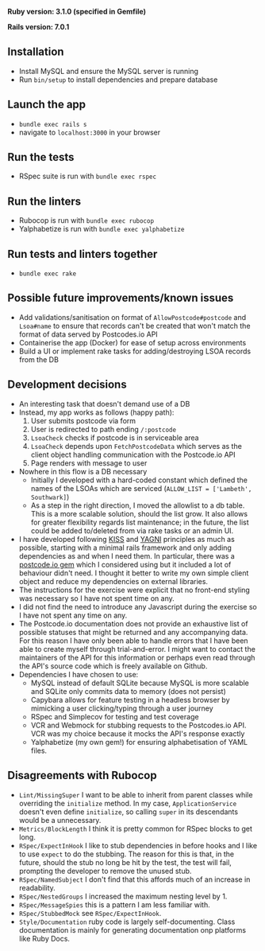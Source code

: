 **Ruby version: 3.1.0 (specified in Gemfile)**

**Rails version: 7.0.1**

## Installation
- Install MySQL and ensure the MySQL server is running
- Run `bin/setup` to install dependencies and prepare database

## Launch the app
- `bundle exec rails s`
- navigate to `localhost:3000` in your browser

## Run the tests
- RSpec suite is run with `bundle exec rspec`

## Run the linters
- Rubocop is run with `bundle exec rubocop`
- Yalphabetize is run with `bundle exec yalphabetize`

## Run tests and linters together
- `bundle exec rake`

## Possible future improvements/known issues
- Add validations/sanitisation on format of `AllowPostcode#postcode` and `Lsoa#name` to ensure that records can't be created that won't match the format of data served by Postcodes.io API
- Containerise the app (Docker) for ease of setup across environments
- Build a UI or implement rake tasks for adding/destroying LSOA records from the DB

## Development decisions
- An interesting task that doesn't demand use of a DB
- Instead, my app works as follows (happy path):
  1. User submits postcode via form
  2. User is redirected to path ending `/:postcode`
  3. `LsoaCheck` checks if postcode is in serviceable area
  4. `LsoaCheck` depends upon `FetchPostcodeData` which serves as the client object handling communication with the Postcode.io API
  5. Page renders with message to user
- Nowhere in this flow is a DB necessary
  - Initially I developed with a hard-coded constant which defined the names of the LSOAs which are serviced (`ALLOW_LIST = ['Lambeth', Southwark]`)
  - As a step in the right direction, I moved the allowlist to a db table. This is a more scalable solution, should the list grow. It also allows for greater flexibility regards list maintenance; in the future, the list could be added to/deleted from via rake tasks or an admin UI.
- I have developed following [KISS](https://en.wikipedia.org/wiki/KISS_principle) and [YAGNI](https://en.wikipedia.org/wiki/You_aren%27t_gonna_need_it) principles as much as possible, starting with a minimal rails framework and only adding dependencies as and when I need them. In particular, there was a [postcode.io gem](https://github.com/jamesruston/postcodes_io) which I considered using but it included a lot of behaviour didn't need. I thought it better to write my own simple client object and reduce my dependencies on external libraries.
- The instructions for the exercise were explicit that no front-end styling was necessary so I have not spent time on any.
- I did not find the need to introduce any Javascript during the exercise so I have not spent any time on any.
- The Postcode.io documentation does not provide an exhaustive list of possible statuses that might be returned and any accompanying data. For this reason I have only been able to handle errors that I have been able to create myself through trial-and-error. I might want to contact the maintainers of the API for this information or perhaps even read through the API's source code which is freely available on Github.
- Dependencies I have chosen to use:
  - MySQL instead of default SQLite because MySQL is more scalable and SQLite only commits data to memory (does not persist)
  - Capybara allows for feature testing in a headless browser by mimicking a user clicking/typing through a user journey
  - RSpec and Simplecov for testing and test coverage
  - VCR and Webmock for stubbing requests to the Postcodes.io API. VCR was my choice because it mocks the API's response exactly
  - Yalphabetize (my own gem!) for ensuring alphabetisation of YAML files.

## Disagreements with Rubocop
- `Lint/MissingSuper` I want to be able to inherit from parent classes while overriding the `initialize` method. In my case, `ApplicationService` doesn't even define `initialize`, so calling `super` in its descendants would be a unnecessary.
- `Metrics/BlockLength` I think it is pretty common for RSpec blocks to get long.
- `RSpec/ExpectInHook` I like to stub dependencies in before hooks and I like to use `expect` to do the stubbing. The reason for this is that, in the future, should the stub no long be hit by the test, the test will fail, prompting the developer to remove the unused stub.
- `RSpec/NamedSubject` I don't find that this affords much of an increase in readability.
- `RSpec/NestedGroups` I increased the maximum nesting level by 1.
- `RSpec/MessageSpies` this is a pattern I am less familiar with.
- `RSpec/StubbedMock` see `RSpec/ExpectInHook`.
- `Style/Documentation` ruby code is largely self-documenting. Class documentation is mainly for generating documentation onp platforms like Ruby Docs.

